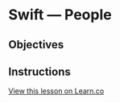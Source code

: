 # Swift — People

## Objectives

## Instructions


<a href='https://learn.co/lessons/swift-people' data-visibility='hidden'>View this lesson on Learn.co</a>
